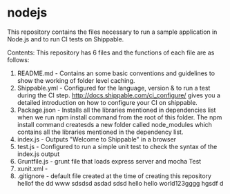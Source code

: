 # nodejs
This repository contains the files necessary to run a sample application in Node.js and to run CI tests on Shippable.


Contents:
This repository has 6 files and the functions of each file are as follows:

1. README.md - Contains an some basic conventions and guidelines to show the working of folder level caching.
2. Shippable.yml - Configured for the language, version & to run a test during the CI step. http://docs.shippable.com/ci_configure/ gives you a detailed introduction on how to configure your CI on shippable.
3. Package.json - Installs all the libraries mentioned in dependencies list when we run npm install command from the root of this folder. The npm install command createsds a new folder called node_modules which contains all the libraries mentioned in the dependency list.
4. index.js - Outputs "Welcome to Shippable" in a browser
5. test.js - Configured to run a simple unit test to check the syntax of the index.js output
6. Gruntfile.js - grunt file that loads express server and mocha Test
7. xunit.xml - 
8. .gitignore - default file created at the time of creating this repository
hellof the
dd
www
sdsdsd
asdad
sdsd
hello
hello world123gggg
hgsdf
d
